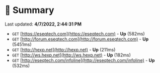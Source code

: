 # 📖 Summary
Last updated: **4/7/2022, 2:44:31 PM**

- `GET` [https://eseqtech.com](https://eseqtech.com) - **Up** (582ms)
- `GET` [http://forum.eseqtech.com](http://forum.eseqtech.com) - **Up** (5451ms)
- `GET` [http://hexp.net](http://hexp.net) - **Up** (211ms)
- `GET` [http://ws.hexp.net](http://ws.hexp.net) - **Up** (182ms)
- `GET` [http://eseqtech.com/infoline](http://eseqtech.com/infoline) - **Up** (532ms)
